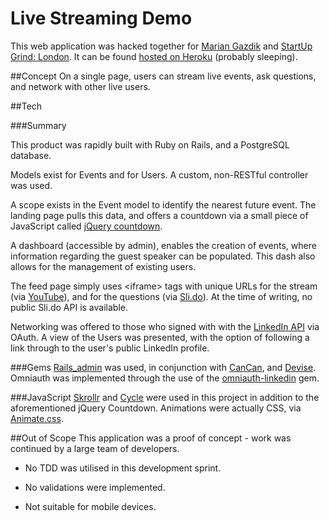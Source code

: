 # Live Streaming Demo

This web application was hacked together for [Marian Gazdik](http://www.virgin.com/author/marian-gazdik) and [StartUp Grind: London](http://startupgrind.com/london/). It can be found [hosted on Heroku](http://sgl-feed.herokuapp.com/) (probably sleeping).


##Concept
On a single page, users can stream live events, ask questions, and network with other live users.


##Tech

###Summary

This product was rapidly built with Ruby on Rails, and a PostgreSQL database.

Models exist for Events and for Users. A custom, non-RESTful controller was used.

A scope exists in the Event model to identify the nearest future event. The landing page pulls this data, and offers a countdown via a small piece of JavaScript called [jQuery countdown](http://hilios.github.io/jQuery.countdown/).

A dashboard (accessible by admin), enables the creation of events, where information regarding the guest speaker can be populated. This dash also allows for the management of existing users.

The feed page simply uses \<iframe> tags with unique URLs for the stream (via [YouTube](http://www.youtube.com)), and for the questions (via [Sli.do](http://www.sli.do)). At the time of writing, no public Sli.do API is available.

Networking was offered to those who signed with with the [LinkedIn API](https://developer.linkedin.com/documents/authentication) via OAuth. A view of the Users was presented, with the option of following a link through to the user's public LinkedIn profile.

###Gems
[Rails_admin](https://github.com/sferik/rails_admin) was used, in conjunction with [CanCan](https://github.com/ryanb/cancan), and [Devise](https://github.com/plataformatec/devise). Omniauth was implemented through the use of the [omniauth-linkedin](https://github.com/skorks/omniauth-linkedin) gem.

###JavaScript
[Skrollr](https://github.com/Prinzhorn/skrollr) and [Cycle](http://malsup.com/jquery/cycle/lite/) were used in this project in addition to the aforementioned jQuery Countdown. Animations were actually CSS, via [Animate.css](http://daneden.github.io/animate.css/).


##Out of Scope
This application was a proof of concept - work was continued by a large team of developers.

* No TDD was utilised in this development sprint.

* No validations were implemented.

* Not suitable for mobile devices.
